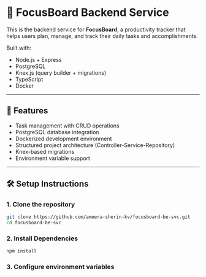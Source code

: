 # 🧠 FocusBoard Backend Service

This is the backend service for **FocusBoard**, a productivity tracker that helps users plan, manage, and track their daily tasks and accomplishments.

Built with:
- Node.js + Express
- PostgreSQL
- Knex.js (query builder + migrations)
- TypeScript
- Docker

---

## 🚀 Features

- Task management with CRUD operations
- PostgreSQL database integration
- Dockerized development environment
- Structured project architecture (Controller-Service-Repository)
- Knex-based migrations
- Environment variable support

---

## 🛠️ Setup Instructions

### 1. Clone the repository

```bash
git clone https://github.com/ameera-sherin-kv/focusboard-be-svc.git
cd focusboard-be-svc
```

### 2. Install Dependencies

```bash
npm install
```

### 3. Configure environment variables
